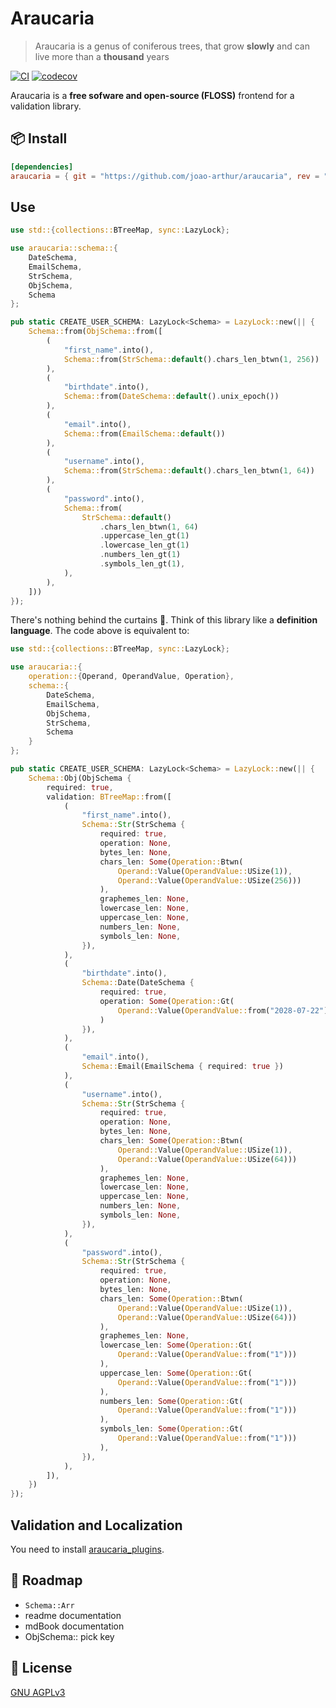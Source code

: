# Araucaria

> Araucaria is a genus of coniferous trees, that grow **slowly** and can live
> more than a **thousand** years

[![CI](https://github.com/joao-arthur/araucaria/actions/workflows/ci.yaml/badge.svg)](https://github.com/joao-arthur/araucaria/actions/workflows/ci.yaml)
[![codecov](https://codecov.io/github/joao-arthur/araucaria/branch/main/graph/badge.svg?token=9FI5PDDFB3)](https://codecov.io/github/joao-arthur/araucaria)

Araucaria is a **free sofware and open-source (FLOSS)** frontend for a validation library.

## 📦️ Install

```toml
[dependencies]
araucaria = { git = "https://github.com/joao-arthur/araucaria", rev = "0cc2ef2758917372094cf060babf2024f18ce4e9" }
```

## Use

```rust
use std::{collections::BTreeMap, sync::LazyLock};

use araucaria::schema::{
    DateSchema,
    EmailSchema,
    StrSchema,
    ObjSchema,
    Schema
};

pub static CREATE_USER_SCHEMA: LazyLock<Schema> = LazyLock::new(|| {
    Schema::from(ObjSchema::from([
        (
            "first_name".into(),
            Schema::from(StrSchema::default().chars_len_btwn(1, 256))
        ),
        (
            "birthdate".into(),
            Schema::from(DateSchema::default().unix_epoch())
        ),
        (
            "email".into(),
            Schema::from(EmailSchema::default())
        ),
        (
            "username".into(),
            Schema::from(StrSchema::default().chars_len_btwn(1, 64))
        ),
        (
            "password".into(),
            Schema::from(
                StrSchema::default()
                    .chars_len_btwn(1, 64)
                    .uppercase_len_gt(1)
                    .lowercase_len_gt(1)
                    .numbers_len_gt(1)
                    .symbols_len_gt(1),
            ),
        ),
    ]))
});
```

There's nothing behind the curtains 🙂. Think of this library like a
**definition language**. The code above is equivalent to:

```rust
use std::{collections::BTreeMap, sync::LazyLock};

use araucaria::{
    operation::{Operand, OperandValue, Operation},
    schema::{
        DateSchema,
        EmailSchema,
        ObjSchema,
        StrSchema,
        Schema
    }
};

pub static CREATE_USER_SCHEMA: LazyLock<Schema> = LazyLock::new(|| {
    Schema::Obj(ObjSchema {
        required: true,
        validation: BTreeMap::from([
            (
                "first_name".into(),
                Schema::Str(StrSchema {
                    required: true,
                    operation: None,
                    bytes_len: None,
                    chars_len: Some(Operation::Btwn(
                        Operand::Value(OperandValue::USize(1)),
                        Operand::Value(OperandValue::USize(256)))
                    ),
                    graphemes_len: None,
                    lowercase_len: None,
                    uppercase_len: None,
                    numbers_len: None,
                    symbols_len: None,
                }),
            ),
            (
                "birthdate".into(),
                Schema::Date(DateSchema {
                    required: true,
                    operation: Some(Operation::Gt(
                        Operand::Value(OperandValue::from("2028-07-22")))
                    )
                }),
            ),
            (
                "email".into(),
                Schema::Email(EmailSchema { required: true })
            ),
            (
                "username".into(),
                Schema::Str(StrSchema {
                    required: true,
                    operation: None,
                    bytes_len: None,
                    chars_len: Some(Operation::Btwn(
                        Operand::Value(OperandValue::USize(1)),
                        Operand::Value(OperandValue::USize(64)))
                    ),
                    graphemes_len: None,
                    lowercase_len: None,
                    uppercase_len: None,
                    numbers_len: None,
                    symbols_len: None,
                }),
            ),
            (
                "password".into(),
                Schema::Str(StrSchema {
                    required: true,
                    operation: None,
                    bytes_len: None,
                    chars_len: Some(Operation::Btwn(
                        Operand::Value(OperandValue::USize(1)),
                        Operand::Value(OperandValue::USize(64)))
                    ),
                    graphemes_len: None,
                    lowercase_len: Some(Operation::Gt(
                        Operand::Value(OperandValue::from("1")))
                    ),
                    uppercase_len: Some(Operation::Gt(
                        Operand::Value(OperandValue::from("1")))
                    ),
                    numbers_len: Some(Operation::Gt(
                        Operand::Value(OperandValue::from("1")))
                    ),
                    symbols_len: Some(Operation::Gt(
                        Operand::Value(OperandValue::from("1")))
                    ),
                }),
            ),
        ]),
    })
});
```

## Validation and Localization

You need to install
[araucaria_plugins](https://github.com/joao-arthur/araucaria_plugins).

## 🚧 Roadmap

- `Schema::Arr`
- readme documentation
- mdBook documentation
- ObjSchema:: pick key

## 📜 License

[GNU AGPLv3](./LICENSE)
